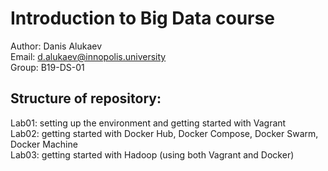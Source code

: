 # Introduction to Big Data course
Author: Danis Alukaev \
Email: d.alukaev@innopolis.university \
Group: B19-DS-01 

## Structure of repository:

Lab01: setting up the environment and getting started with Vagrant \
Lab02: getting started with Docker Hub, Docker Compose, Docker Swarm, Docker Machine \
Lab03: getting started with Hadoop (using both Vagrant and Docker)

